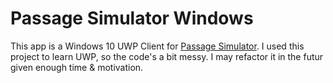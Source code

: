 # Passage Simulator Windows

This app is a Windows 10 UWP Client for [Passage Simulator](https://github.com/LacazeThomas/passageSimulatorAPI).
I used this project to learn UWP, so the code's a bit messy. I may refactor it in the futur given enough time & motivation.
